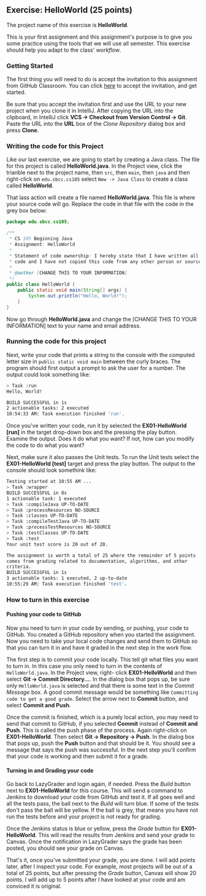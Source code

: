 ## Exercise: HelloWorld (25 points)

The project name of this exercise is **HelloWorld**.

This is your first assignment and this assignment's purpose is to give you some practice using the tools that we will use all semester. This exercise should help you adapt to the class' _workflow_.

### Getting Started

The first thing you will need to do is accept the invitation to this assignment
from GitHub Classroom. You can click [here](https://classroom.github.com/a/iCaE4ZOX) to accept the invitation, and get started. 

Be sure that you accept the invitation first and use the URL to your new project when you clone it in IntelliJ. After copying
the URL into the clipboard, in IntelliJ click **VCS -> Checkout from Version Control -> Git**. Paste the URL into the **URL** box of the _Clone Repository_ dialog box and press **Clone**.

### Writing the code for this Project

Like our last exercise, we are going to start by creating a Java class. The file for this project is called **HelloWorld.java**. In the Project view, click the trianble next to the project name, then `src`, then `main`, then `java` and then right-click on `edu.sbcc.cs105` select `New -> Java Class` to create a class called **HelloWorld**.

That lass action will create a file named **HelloWorld.java**. This file is where your source code will go. Replace the code in that file with the code in the grey box below:

```java
package edu.sbcc.cs105;

/**
 * CS 105 Beginning Java
 * Assignment: HelloWorld
 * 
 * Statement of code ownership: I hereby state that I have written all of this
 * code and I have not copied this code from any other person or source.
 *
 * @author [CHANGE THIS TO YOUR INFORMATION]
 */
public class HelloWorld {
    public static void main(String[] args) {
        System.out.println("Hello, World!");
    }
}
```  

Now go through **HelloWorld.java** and change the [CHANGE THIS TO YOUR INFORMATION] text to your name and email address.

### Running the code for this project

Next, write your code that prints a string to the console with the computed letter size in `public static void main` between the curly braces. The program should first output a prompt to ask the user for a number. The output could look something like:

```bash
> Task :run
Hello, World!

BUILD SUCCESSFUL in 1s
2 actionable tasks: 2 executed
10:54:33 AM: Task execution finished 'run'.
```

Once you've written your code, run it by selected the **EX01-HelloWorld [run]** in the target drop-down box and the pressing the play button. Examine the output. Does it do what you want? If not, how can you modify the code to do what you want?

Next, make sure it also passes the Unit tests. To run the Unit tests select the **EX01-HelloWorld [test]** target and press the play button. The output to the console should look somethink like:

```bash
Testing started at 10:55 AM ...
> Task :wrapper
BUILD SUCCESSFUL in 0s
1 actionable task: 1 executed
> Task :compileJava UP-TO-DATE
> Task :processResources NO-SOURCE
> Task :classes UP-TO-DATE
> Task :compileTestJava UP-TO-DATE
> Task :processTestResources NO-SOURCE
> Task :testClasses UP-TO-DATE
> Task :test
Your unit test score is 20 out of 20.

The assignment is worth a total of 25 where the remainder of 5 points
comes from grading related to documentation, algorithms, and other
criteria.
BUILD SUCCESSFUL in 1s
3 actionable tasks: 1 executed, 2 up-to-date
10:55:29 AM: Task execution finished 'test'.

```

### How to turn in this exercise

#### Pushing your code to GitHub

Now you need to turn in your code by sending, or pushing, your code to GitHub. You created a 
GitHub repository when you started the assignment. Now you need to take your local code changes
and send them to GitHub so that you can turn it in and have it graded in the next step in the
work flow.

The first step is to commit your code locally. This tell git what files you want to turn in. In 
this case you only need to turn in the contents of `HelloWorld.java`. In the Project view, right-
click **EX01-HelloWorld** and then select **Git -> Commit Directory...**. In the dialog box that
pops up, be sure only `HelloWorld.java` is selected and that there is some text in the _Commit 
Message_ box. A good commit message would be something like `Committing code to get a good grade`.
Select the arrow next to **Commit** button, and select **Commit and Push**.

Once the commit is finished, which is a purely local action, you may need to send that commit to 
GitHub, if you selected **Commit** instead of **Commit and Push**. This is called the push phase 
of the process. Again right-click on **EX01-HelloWorld**. Then select **Git -> Repository -> Push**. 
In the dialog box that pops up, push the **Push** button and that should be it. You should see a 
message that says the push was successful. In the next step you'll confirm that your code is 
working and then submit it for a grade.

#### Turning in and Grading your code

Go back to LazyGrader and login again, if needed. Press the _Build_ button next to 
**EX01-HelloWorld** for this course. This will send a command to Jenkins to download your code
from GitHub and test it. If all goes well and all the tests pass, the ball next to the _Build_
will turn blue. If some of the tests don't pass the ball will be yellow. If the ball is grey,
that means you have not run the tests before and your project is not ready for grading.

Once the Jenkins status is blue or yellow, press the _Grade_ button for **EX01-HelloWorld**.
This will read the results from Jenkins and send your grade to Canvas. Once the notification in 
LazyGrader says the grade has been posted, you should see your grade on Canvas.

That's it, once you've submitted your grade, you are done. I will add points later, after I
inspect your code. For example, most projects will be out of a total of 25 points, but after 
pressing the _Grade_ button, Canvas will show 20 points. I will add up to 5 points after I have
looked at your code and am conviced it is original.

 
